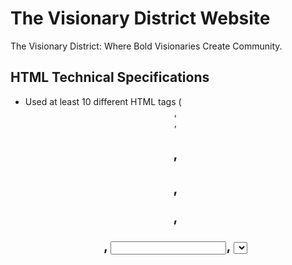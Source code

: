 # The Visionary District Website

The Visionary District: Where Bold Visionaries Create Community.

## HTML Technical Specifications 
- Used at least 10 different HTML tags (<header>, <nav>, <h1>, <h2>, <p>, <form>, <input>, <select>, <textarea>, <table>, etc.).
- Included forms on the homepage and contact page.
- Added a table to the About page for showcasing team members.
- Incorporated a dropdown menu in the contact form.
- Used text and image content across the pages.


## CSS Technical Specifications
-Applied external, internal, and inline styles.
-Implemented Flexbox for the container layout.
-Used colors that complement each other (shades of teal and gray).
-Added two CSS animations (h2 fade-in and button hover effect).
-Utilized multiple CSS selectors (e.g., body, nav a, button, h2, etc.)

https://github.com/MSpivey22/Visionary-Website-SBA
